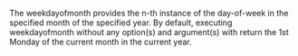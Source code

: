 The weekdayofmonth provides the n-th instance of the day-of-week in the
specified month of the specified year.  By default, executing weekdayofmonth
without any option(s) and argument(s) with return the 1st Monday of the current
month in the current year.
